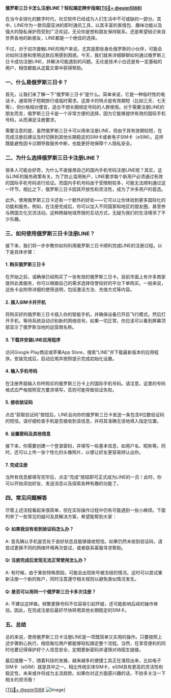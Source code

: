 **俄罗斯三日卡怎么注册LINE？轻松搞定跨步指南[[TG💪+ @esim1088](https://t.me/s/esim1088)]**

在当今全球化的数字时代，社交软件已经成为人们生活中不可或缺的一部分。其中，LINE作为一款风靡亚洲的即时通讯工具，以其丰富的表情包、趣味功能以及强大的隐私保护而受到广泛欢迎。无论你是想和朋友保持联系，还是希望结识来自世界各地的新朋友，LINE都是一个绝佳的选择。

不过，对于初次接触LINE的用户来说，尤其是那些身处俄罗斯的小伙伴，可能会对如何注册和使用这款应用感到困惑。今天，我们就来详细聊聊如何通过俄罗斯三日卡成功注册LINE，并解决可能遇到的问题。无论是技术小白还是有一定基础的用户，相信都能从这篇文章中获得帮助。

### 一、什么是俄罗斯三日卡？

首先，让我们来了解一下“俄罗斯三日卡”是什么。简单来说，它是一种临时性的电话卡，通常用于短期旅行或临时需求。这类卡的特点是有效期短（比如三天、七天等），但价格相对便宜，适合不想长期绑定号码的人群使用。对于需要注册LINE的朋友而言，俄罗斯三日卡是一个非常方便的选择，因为它能够提供有效的国际手机号码，从而满足注册要求。

需要注意的是，虽然俄罗斯三日卡可以用来注册LINE，但由于其有效期较短，在完成注册后建议及时切换到其他长期稳定的SIM卡或者电子SIM卡（eSIM）。这样既能避免因卡过期导致服务中断，也能更好地保障个人隐私安全。

### 二、为什么选择俄罗斯三日卡注册LINE？

很多人可能会好奇，为什么不直接用自己的国内手机号码注册LINE呢？其实，这与LINE的服务政策有关。为了防止滥用账户，LINE要求每个新用户必须通过有效的国际手机号码进行验证。而国内手机号码由于受限制较多，可能无法顺利通过这一环节。相比之下，俄罗斯三日卡因其开放性和灵活性，成为了许多用户的首选。

此外，使用俄罗斯三日卡还有一个额外的好处——它可以让你体验到更多国际化的功能和服务。例如，在注册完成后，你可以加入不同国家和地区的朋友圈，甚至参与跨国文化交流活动。这种跨越地域界限的互动方式，无疑为我们的生活增添了不少乐趣。

### 三、如何使用俄罗斯三日卡注册LINE？

接下来，我们将一步步教你如何利用俄罗斯三日卡顺利完成LINE的注册过程。以下是具体步骤：

#### 1. 购买俄罗斯三日卡
在开始之前，请确保已经购买了一张有效的俄罗斯三日卡。目前市面上有许多商家提供此类服务，你可以根据自己的需求选择信誉较好的平台下单购买。一般来说，这些卡会附带详细的使用说明，包括激活方法、充值方式等内容。

#### 2. 插入SIM卡并开机
将购买好的俄罗斯三日卡插入你的智能手机，并确保设备已开启飞行模式。然后打开手机，等待系统自动识别新的网络信号。如果一切正常，你应该可以看到屏幕顶部显示了俄罗斯当地的运营商名称。

#### 3. 下载并安装LINE应用程序
访问Google Play商店或苹果App Store，搜索“LINE”并下载最新版本的应用程序。安装完成后，启动应用并按照提示完成初始化设置。

#### 4. 输入手机号码
在注册界面输入你所购买的俄罗斯三日卡上的国际手机号码。请注意，这里的号码格式应严格按照官方要求填写，否则可能导致验证失败。

#### 5. 接收验证码
点击“获取验证码”按钮后，LINE会向你的俄罗斯三日卡发送一条包含6位数验证码的短信。请仔细检查手机是否接收到该信息，并将其准确无误地填入指定位置。

#### 6. 设置密码及其他信息
接下来，你需要创建一个登录密码，并填写一些基本信息，如用户名、昵称等。同时，还可以上传一张个性化的头像照片，以便让好友更容易辨认出你。

#### 7. 完成注册
当所有信息都填写完毕后，点击“完成”按钮即可正式成为LINE的一员！此时，你可以开始添加好友、发送消息以及探索各种有趣的功能了。

### 四、常见问题解答

尽管上述流程看起来很简单，但在实际操作过程中仍有可能遇到一些小麻烦。下面列举了一些常见的疑问及其解决方案，希望能帮到大家：

#### Q: 如果我没有收到验证码怎么办？
A: 首先确认手机是否处于良好状态且能够接收短信。如果仍然未收到验证码，请尝试更换不同的网络环境再次尝试，或者联系客服寻求帮助。

#### Q: 注册完成后发现无法正常使用怎么办？
A: 有时候，由于某些特殊原因，可能会出现账号被冻结的情况。这时可以尝试重新注册一个新的账户，同时注意遵守相关规则以避免类似情况发生。

#### Q: 是否可以用同一个俄罗斯三日卡多次注册？
A: 不建议这样做。频繁更换号码不仅容易引起怀疑，还可能影响后续的操作体验。因此，在完成注册后最好尽快转用其他长期稳定的SIM卡。

### 五、总结

总的来说，使用俄罗斯三日卡注册LINE是一项既简单又实用的操作。只要按照上述步骤耐心执行，相信每位用户都能够轻松搞定整个流程。当然，在享受便利的同时也要记得保护好个人信息安全，定期更新密码并谨慎对待陌生链接。

最后提醒一下，随着科技的发展，越来越多的便捷工具正在涌现出来，比如电子SIM卡（eSIM）就是其中之一。相比传统实体SIM卡，eSIM具有更高的灵活性和稳定性，未来或许将成为主流趋势。如果你对这方面感兴趣的话，不妨多关注一下相关的资讯哦！

[[TG💪+ @esim1088](https://t.me/s/esim1088) ![Image](https://i.postimg.cc/4NQfJmqS/Snipaste-2025-05-13-00-14-12.png)]